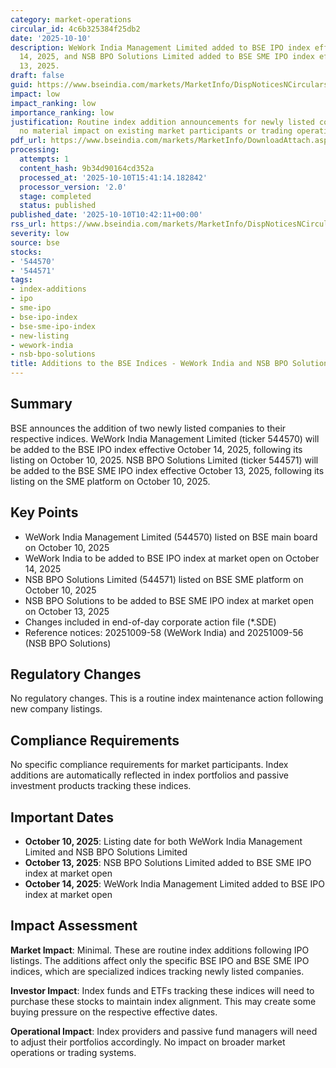 ```yaml
---
category: market-operations
circular_id: 4c6b325384f25db2
date: '2025-10-10'
description: WeWork India Management Limited added to BSE IPO index effective October
  14, 2025, and NSB BPO Solutions Limited added to BSE SME IPO index effective October
  13, 2025.
draft: false
guid: https://www.bseindia.com/markets/MarketInfo/DispNoticesNCirculars.aspx?Noticeid={38A8685C-0B0A-4F98-93B8-48684BBD5F2E}&noticeno=20251010-18&dt=10/10/2025&icount=18&totcount=69&flag=0
impact: low
impact_ranking: low
importance_ranking: low
justification: Routine index addition announcements for newly listed companies with
  no material impact on existing market participants or trading operations
pdf_url: https://www.bseindia.com/markets/MarketInfo/DownloadAttach.aspx?id=20251010-18&attachedId=
processing:
  attempts: 1
  content_hash: 9b34d90164cd352a
  processed_at: '2025-10-10T15:41:14.182842'
  processor_version: '2.0'
  stage: completed
  status: published
published_date: '2025-10-10T10:42:11+00:00'
rss_url: https://www.bseindia.com/markets/MarketInfo/DispNoticesNCirculars.aspx?Noticeid={38A8685C-0B0A-4F98-93B8-48684BBD5F2E}&noticeno=20251010-18&dt=10/10/2025&icount=18&totcount=69&flag=0
severity: low
source: bse
stocks:
- '544570'
- '544571'
tags:
- index-additions
- ipo
- sme-ipo
- bse-ipo-index
- bse-sme-ipo-index
- new-listing
- wework-india
- nsb-bpo-solutions
title: Additions to the BSE Indices - WeWork India and NSB BPO Solutions
---
```


## Summary

BSE announces the addition of two newly listed companies to their respective indices. WeWork India Management Limited (ticker 544570) will be added to the BSE IPO index effective October 14, 2025, following its listing on October 10, 2025. NSB BPO Solutions Limited (ticker 544571) will be added to the BSE SME IPO index effective October 13, 2025, following its listing on the SME platform on October 10, 2025.

## Key Points

- WeWork India Management Limited (544570) listed on BSE main board on October 10, 2025
- WeWork India to be added to BSE IPO index at market open on October 14, 2025
- NSB BPO Solutions Limited (544571) listed on BSE SME platform on October 10, 2025
- NSB BPO Solutions to be added to BSE SME IPO index at market open on October 13, 2025
- Changes included in end-of-day corporate action file (*.SDE)
- Reference notices: 20251009-58 (WeWork India) and 20251009-56 (NSB BPO Solutions)

## Regulatory Changes

No regulatory changes. This is a routine index maintenance action following new company listings.

## Compliance Requirements

No specific compliance requirements for market participants. Index additions are automatically reflected in index portfolios and passive investment products tracking these indices.

## Important Dates

- **October 10, 2025**: Listing date for both WeWork India Management Limited and NSB BPO Solutions Limited
- **October 13, 2025**: NSB BPO Solutions Limited added to BSE SME IPO index at market open
- **October 14, 2025**: WeWork India Management Limited added to BSE IPO index at market open

## Impact Assessment

**Market Impact**: Minimal. These are routine index additions following IPO listings. The additions affect only the specific BSE IPO and BSE SME IPO indices, which are specialized indices tracking newly listed companies.

**Investor Impact**: Index funds and ETFs tracking these indices will need to purchase these stocks to maintain index alignment. This may create some buying pressure on the respective effective dates.

**Operational Impact**: Index providers and passive fund managers will need to adjust their portfolios accordingly. No impact on broader market operations or trading systems.